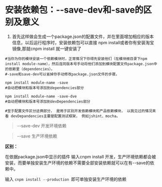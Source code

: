 # 安装依赖包：--save-dev和-save的区别及意义

1. 首先这样做会生成一个package.json的配置文件，并在里面增加相应的版本信息，以后运行程序时，安装依赖包可以直接 npm  install或者你有安装淘宝镜像,那就cnpm install 就一键安装了

```shell
#当你为你的模块安装一个依赖模块时，正常情况下你得先安装他们（在模块根目录下npm install module-name），然后连同版本号手动将他们添加到模块配置文件package.json中的依赖里（dependencies）。
#-save和save-dev可以省掉你手动修改package.json文件的步骤。 

npm install module-name -save
#自动把模块和版本号添加到dependencies部分 

npm install module-name -save-dve
#自动把模块和版本号添加到devDependencies部分

#至于配置文件区分这俩部分， 是用于区别开发依赖模块和产品依赖模块， 以我见过的情况来看 devDepandencies主要是配置测试框架， 例如jshint、mocha。
```

> --save-dev	开发环境依赖  

> --save	生产环境依赖

**区别：**

在依据package.json中显示的插件  输入cnpm install 开发，生产环境依赖都会被安装，而要单独安装生产环境的依赖不需要全部安装依赖就可以在有--save的依赖中。

输入 `cnpm install --production `即可单独安装生产环境的依赖